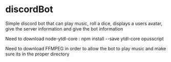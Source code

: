 # discordBot
Simple discord bot that can play music, roll a dice, displays a users avatar, give the server information and give the bot information

Need to download node-ytdl-core : npm install --save ytdl-core opusscript

Need to download FFMPEG in order to allow the bot to play music and make sure its in the proper directory
